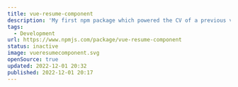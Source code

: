 ```yaml
---
title: vue-resume-component
description: 'My first npm package which powered the CV of a previous version of this page.'
tags:
  - Development
url: https://www.npmjs.com/package/vue-resume-component
status: inactive
image: vueresumecomponent.svg
openSource: true
updated: 2022-12-01 20:32
published: 2022-12-01 20:17
---
```


